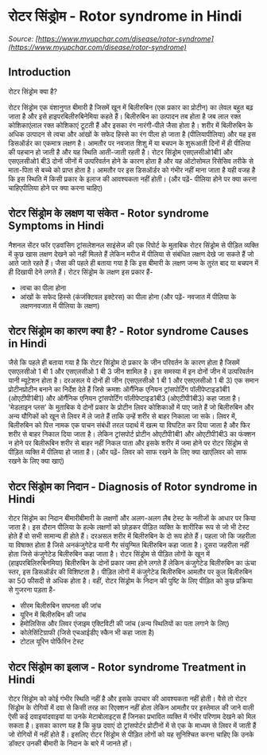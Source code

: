 # रोटर सिंड्रोम - Rotor syndrome in Hindi
_Source: [https://www.myupchar.com/disease/rotor-syndrome](https://www.myupchar.com/disease/rotor-syndrome)_

## Introduction
रोटर सिंड्रोम क्या है?
रोटर सिंड्रोम एक वंशानुगत बीमारी है जिसमें खून में बिलीरुबिन (एक प्रकार का प्रोटीन) का लेवल बहुत बढ़ जाता है और इसे हाइपरबिलीरुबिनेमिया कहते हैं। बिलीरुबिन का उत्पादन तब होता है जब लाल रक्त कोशिकाएंलाल रक्त कोशिकाएं टूटती हैं और इसका रंग नारंगी-पीले जैसा होता है। शरीर में बिलीरुबिन के अधिक उत्पादन से त्वचा और आंखों के सफेद हिस्से का रंग पीला हो जाता है (पीलियापीलिया) और यह इस डिसऑर्डर का एकमात्र लक्षण है।
आमतौर पर नवजात शिशु में या बचपन के शुरूआती दिनों में ही पीलिया की पहचान हो जाती है और यह स्थिति आती-जाती रहती है। रोटर सिंड्रोम एसएलसीओ1बी1 और एसएलसीओ1 बी3 दोनों जीनों में उत्परिवर्तन होने के कारण होता है और यह ऑटोसोमल रिसेसिव तरीके से माता-पिता से बच्चे को प्राप्त होता है। आमतौर पर इस डिसऑर्डर को गंभीर नहीं माना जाता है यही वजह है कि इस स्थिति में किसी प्रकार के इलाज की आवश्यकता नहीं होती।
(और पढ़ें- पीलिया होने पर क्या करना चाहिएपीलिया होने पर क्या करना चाहिए)

## रोटर सिंड्रोम के लक्षण या संकेत - Rotor syndrome Symptoms in Hindi
नैशनल सेंटर फॉर एडवांसिग ट्रांसलेशनल साइंसेज की एक रिपोर्ट के मुताबिक रोटर सिंड्रोम से पीड़ित व्यक्ति में कुछ खास लक्षण देखने को नहीं मिलते हैं लेकिन मरीज में पीलिया से संबंधित लक्षण देखे जा सकते हैं जो आते जाते रहते हैं। जैसा की पहले ही बताया गया है कि इस बीमारी के लक्षण जन्म के तुरंत बाद या बचपन में ही दिखायी देने लगते हैं। रोटर सिंड्रोम के लक्षण इस प्रकार हैं-
- त्वचा का पीला होना
- आंखों के सफेद हिस्से (कंजंक्टिवल इक्टेरस) का पीला होना
(और पढ़ें- नवजात में पीलिया के लक्षणनवजात में पीलिया के लक्षण)

## रोटर सिंड्रोम का कारण क्या है? - Rotor syndrome Causes in Hindi
जैसे कि पहले ही बताया गया है कि रोटर सिंड्रोम दो प्रकार के जीन परिवर्तन के कारण होता है जिसमें एसएलसीओ 1 बी 1 और एसएलसीओ 1 बी 3 जीन शामिल है। इस समस्या में इन दोनों जीन में उत्परिवर्तन यानी म्यूटेशन होता है। दरअसल ये दोनों ही जीन (एसएलसीओ 1 बी 1 और एसएलसीओ 1 बी 3) एक समान प्रोटीनप्रोटीन बनाने का निर्देश देते हैं जिसे क्रमशः ऑर्गैनिक एनियन ट्रांसपोर्टिंग पॉलीपेप्टाइड1बी1 (ओएटीपी1बी1) और ऑर्गैनिक एनियन ट्रांसपोर्टिंग पॉलीपेप्टाइड1बी3 (ओएटीपी1बी3) कहा जाता है।
'मेडलाइन प्लस' के मुताबिक ये दोनों प्रकार के प्रोटीन लिवर कोशिकाओं में पाए जाते हैं जो बिलीरुबिन और अन्य यौगिकों को खून से लिवर में ले जाते हैं ताकि उन्हें शरीर से बाहर निकाला जा सके। लिवर में, बिलीरुबिन को पित्त नामक एक पाचन संबंधी तरल पदार्थ में खत्म या विघटित कर दिया जाता है और फिर शरीर से बाहर निकाल दिया जाता है। लेकिन ट्रांसपोर्ट प्रोटीन ओएटीपी1बी1 और ओएटीपी1बी3 का फंक्शन न होने पर बिलीरूबिन शरीर से बाहर नहीं निकल पाता और इसके शरीर में जमा होने पर रोटर सिंड्रोम से पीड़ित व्यक्ति में पीलिया हो जाता है।
(और पढ़ें- लिवर को साफ रखने के लिए क्या खाएंलिवर को साफ रखने के लिए क्या खाएं)

## रोटर सिंड्रोम का निदान - Diagnosis of Rotor syndrome in Hindi
रोटर सिंड्रोम का निदान बीमारीबीमारी के लक्षणों और अलग-अलग लैब टेस्ट के नतीजों के आधार पर किया जाता है। इस दौरान पीलिया के हल्के लक्षणों को छोड़कर पीड़ित व्यक्ति के शारीरिक रूप से जो भी टेस्ट होते हैं वो सभी सामान्य ही होते हैं।
दरअसल शरीर में बिलीरुबिन के दो रूप होते हैं। पहला जो कि जहरीला या विषाक्त होता है जिसे अनकंजुगेटेड यानी गैर संयुग्मित बिलीरुबिन कहा जाता है। दूसरा जहरीला नहीं होता जिसे कंजुगेटेड बिलीरुबिन कहा जाता है। रोटर सिंड्रोम से पीड़ित लोगों के खून में (हाइपरबिलिरुबिनमिया) बिलीरुबिन के दोनों प्रकार जमा होने लगते हैं लेकिन कंजुगेटेड बिलीरुबिन का ऊंचा स्तर, इस डिसऑर्डर की विशिष्टता है। पीड़ित लोगों में कंजुगेटेड बिलीरुबिन आमतौर पर कुल बिलीरुबिन का 50 फीसदी से अधिक होता है।
वहीं, रोटर सिंड्रोम के निदान की पुष्टि के लिए पीड़ित को कुछ प्रक्रिया से गुजरना पड़ता है-
- सीरम बिलीरुबिन सघनता की जांच
- यूरिन में बिलीरुबिन की जांच
- हेमोलिसिस और लिवर एंजाइम एक्टिविटी की जांच (अन्य स्थितियों का पता लगाने के लिए)
- कोलेसिंटिग्राफी (जिसे एचआईडीए स्कैन भी कहा जाता है)
- टोटल यूरिन पोर्फिरिन टेस्ट

## रोटर सिंड्रोम का इलाज - Rotor syndrome Treatment in Hindi
रोटर सिंड्रोम को कोई गंभीर स्थिति नहीं है और इसके उपचार की आवश्यकता नहीं होती। वैसे तो रोटर सिंड्रोम के रोगियों में दवा से किसी तरह का रिएक्शन नहीं होता लेकिन आमतौर पर इस्तेमाल की जाने वाली ऐसी कई दवाइयांदवाइयां या उनके मेटाबोलाइट्स हैं जिनका प्रभावित व्यक्ति में गंभीर परिणाम देखने को मिल सकता है। इसका कारण यह है कि कुछ दवाएं दो ट्रांसपोर्टर प्रोटीनों में से एक के माध्यम से लिवर में जाती हैं जो रोगियों में नहीं होते हैं। इसलिए रोटर सिंड्रोम से पीड़ित लोगों को यह सुनिश्चित करना चाहिए कि उनके डॉक्टर उनकी बीमारी के निदान के बारे में जानते हों।

